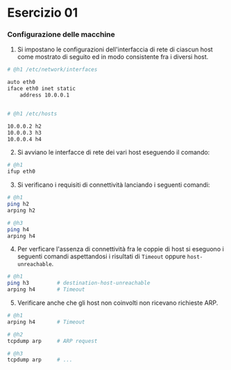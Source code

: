 # Esercizio 01

### Configurazione delle macchine

1. Si impostano le configurazioni dell'interfaccia di rete di ciascun host come mostrato di seguito ed in modo consistente fra i diversi host.

```bash
# @h1 /etc/network/interfaces

auto eth0
iface eth0 inet static
    address 10.0.0.1


# @h1 /etc/hosts

10.0.0.2 h2
10.0.0.3 h3
10.0.0.4 h4
```

2. Si avviano le interfacce di rete dei vari host eseguendo il comando:

```bash
# @h1
ifup eth0
```

3. Si verificano i requisiti di connettività lanciando i seguenti comandi:

```bash
# @h1
ping h2
arping h2
```

```bash
# @h3
ping h4
arping h4
```

4. Per verficare l'assenza di connettività fra le coppie di host si eseguono i seguenti comandi aspettandosi i risultati di `Timeout` oppure `host-unreachable`.

```bash
# @h1
ping h3         # destination-host-unreachable
arping h4       # Timeout
```

5. Verificare anche che gli host non coinvolti non ricevano richieste ARP.

```bash
# @h1
arping h4       # Timeout

# @h2
tcpdump arp     # ARP request

# @h3
tcpdump arp     # ...
```